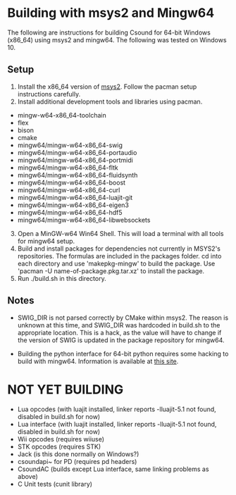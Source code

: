 # Building with msys2 and Mingw64

The following are instructions for building Csound for 64-bit Windows (x86_64) using msys2 and mingw64. The following was tested on Windows 10.

## Setup 

1. Install the x86_64 version of [msys2](http://msys2.github.io/). Follow the pacman setup instructions carefully.
2. Install additional development tools and libraries using pacman. 
  * mingw-w64-x86_64-toolchain 
  * flex
  * bison
  * cmake
  * mingw64/mingw-w64-x86_64-swig
  * mingw64/mingw-w64-x86_64-portaudio
  * mingw64/mingw-w64-x86_64-portmidi
  * mingw64/mingw-w64-x86_64-fltk
  * mingw64/mingw-w64-x86_64-fluidsynth
  * mingw64/mingw-w64-x86_64-boost
  * mingw64/mingw-w64-x86_64-curl 
  * mingw64/mingw-w64-x86_64-luajit-git 
  * mingw64/mingw-w64-x86_64-eigen3 
  * mingw64/mingw-w64-x86_64-hdf5 
  * mingw64/mingw-w64-x86_64-libwebsockets
3. Open a MinGW-w64 Win64 Shell.  This will load a terminal with all tools for mingw64 setup.
4. Build and install packages for dependencies not currently in MSYS2's repositories. The formulas are included in the packages folder. cd into each directory and use 'makepkg-mingw' to build the package. Use 'pacman -U name-of-package.pkg.tar.xz' to install the package.  
5. Run ./build.sh in this directory.

## Notes

* SWIG_DIR is not parsed correctly by CMake within msys2.  The reason is unknown at this time, and SWIG_DIR was hardcoded in build.sh to the appropriate location.  This is a hack, as the value will have to change if the version of SWIG is updated in the package repository for mingw64. 

* Building the python interface for 64-bit python requires some hacking to build with mingw64. Information is available at [this site](http://ascend4.org/Setting_up_a_MinGW-w64_build_environment).

# NOT YET BUILDING

* Lua opcodes (with luajit installed, linker reports -lluajit-5.1 not found, disabled in build.sh for now)
* Lua interface (with luajit installed, linker reports -lluajit-5.1 not found, disabled in build.sh for now)
* Wii opcodes (requires wiiuse)
* STK opcodes (requires STK)
* Jack (is this done normally on Windows?) 
* csoundapi~ for PD (requires pd headers)
* CsoundAC (builds except Lua interface, same linking problems as above)
* C Unit tests (cunit library)
